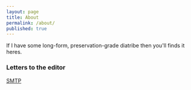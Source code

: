 ```yaml
---
layout: page
title: About
permalink: /about/
published: true
---
```



If I have some long-form, preservation-grade diatribe then you'll finds it heres.

### Letters to the editor

[SMTP](http://www.google.com/recaptcha/mailhide/d?k=01mTKMQOvXjDvXbylP1VhDrQ==&c=pqk3HuaKJBJNDFHEyqjMdNWV_y7fE2YmyKb9HST5W4A=)
